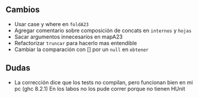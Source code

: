 Cambios
-------

* Usar case y where en `foldA23`
* Agregar comentario sobre composición de concats en `internos` y `hojas`
* Sacar argumentos innecesarios en mapA23
* Refactorizar `truncar` para hacerlo mas entendible
* Cambiar la comparación con [] por un `null` en `obtener`

Dudas
-----

* La corrección dice que los tests no compilan,
    pero funcionan bien en mi pc (ghc 8.2.1)
    En los labos no los pude correr porque no tienen HUnit

